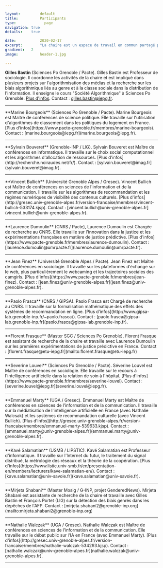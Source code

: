 ```yaml
---

layout:			default
title:  		Participants
type:			  page
navigation: true
details:    true

date:   		2020-02-17
excerpt: 		"La chaire est un espace de travail en commun partagé par des chercheur•es et enseignant•es-chercheur•es de l'Université Grenoble Alpes principalement. Elle accueille aussi des chercheur•es post-doctorant•es et des doctorant•es sur des projets de recherche portés par ses membres ainsi que des étudiant•es de Master contribuant à ces projets."
gradient: 	2
image: 			header-1.jpg

---
```


**Gilles Bastin** (Sciences Po Grenoble / Pacte). Gilles Bastin est Professeur de sociologie. Il coordonne les activités de la chaire et est impliqué dans plusieurs projets sur l'algorithmisation des médias et la recherche sur les biais algorithmique liés au genre et à la classe sociale dans la distribution de l'information. Il enseigne le cours "Société Algorithmique" à Sciences Po Grenoble. [Plus d'infos](gillesbastin.github.io/). Contact : [gilles.bastin@iepg.fr](mailto:gilles.bastin@iepg.fr).
<hr>
**Marine Bourgeois** (Sciences Po Grenoble / Pacte). Marine Bourgeois est Maître de conférences de science politique. Elle travaille sur l'utilisation d'algorithmes de classement dans les politiques du logement en France. [Plus d'infos](https://www.pacte-grenoble.fr/membres/marine-bourgeois). Contact : [marine.bourgeois@iepg.fr](marine.bourgeois@iepg.fr).
<hr>
**Sylvain Bouveret** (Grenoble-INP / LIG). Sylvain Bouveret est Maître de conférences en informatique. Il travaille sur le choix social computationnel et les algorithmes d'allocation de ressources. [Plus d'infos](http://recherche.noiraudes.net/fr/). Contact : [sylvain.bouveret@imag.fr](sylvain.bouveret@imag.fr).
<hr>
**Vincent Bullich** (Université Grenoble Alpes / Gresec). Vincent Bullich est Maître de conférences en sciences de l'information et de la communication. Il travaille sur les algorithmes de recommandation et les régimes numériques de visibilité des contenus culturels. [Plus d'infos](http://gresec.univ-grenoble-alpes.fr/version-francaise/membres/vincent-bullich-533174.kjsp). Contact : [vincent.bullich@univ-grenoble-alpes.fr](vincent.bullich@univ-grenoble-alpes.fr).
<hr>
**Laurence Dumoulin** (CNRS / Pacte), Laurence Dumoulin est Chargée de recherche au CNRS. Elle travaille sur l'innovation dans la justice et les expérimentations françaises en matière de justice prédictive. [Plus d'infos](https://www.pacte-grenoble.fr/membres/laurence-dumoulin). Contact : [laurence.dumoulin@umrpacte.fr](laurence.dumoulin@umrpacte.fr).
<hr>
**Jean Finez** (Université Grenoble Alpes / Pacte). Jean Finez est Maître de conférences en sociologie. Il travaille sur les plateformes d'échange sur le web, plus particulièrement le webcaming et les trajectoires sociales des camgirls. [Plus d'infos](https://www.pacte-grenoble.fr/membres/jean-finez). Contact : [jean.finez@univ-grenoble-alpes.fr](jean.finez@univ-grenoble-alpes.fr).
<hr>
**Paolo Frasca** (CNRS / GIPSA). Paolo Frasca est Chargé de recherche au CNRS. Il travaille sur la formalisation mathématique des effets des systèmes de recommandation en ligne. [Plus d'infos](http://www.gipsa-lab.grenoble-inp.fr/~paolo.frasca/). Contact : [paolo.frasca@gipsa-lab.grenoble-inp.fr](paolo.frasca@gipsa-lab.grenoble-inp.fr).
<hr>
**Florent Frasque** (Master SGC / Sciences Po Grenoble). Florent Frasque est assistant de recherche de la chaire et travaille avec Laurence Dumoulin sur les premières expérimentations de justice prédictive en France. Contact : [florent.frasque@etu-iepg.fr](mailto:florent.frasque@etu-iepg.fr)
<hr>
**Severine Louvel** (Sciences Po Grenoble / Pacte). Séverine Louvel est Maître de conférences en sociologie. Elle travaille sur le recours à l'intelligence artificielle dans la relation de soin à l'hôpital. [Plus d'infos](https://www.pacte-grenoble.fr/membres/severine-louvel). Contact : [severine.louvel@iepg.fr](severine.louvel@iepg.fr).
<hr>
**Emmanuel Marty** (UGA / Gresec). Emmanuel Marty est Maître de conférences en sciences de l'information et de la communication. Il travaille sur la médiatisation de l'intelligence artificielle en France (avec Nathalie Walcsak) et les systèmes de recommandation culturelle (avec Vincent Bullich). [Plus d'infos](http://gresec.univ-grenoble-alpes.fr/version-francaise/membres/emmanuel-marty-539633.kjsp). Contact :[emmanuel.marty@univ-grenoble-alpes.fr](emmanuel.marty@univ-grenoble-alpes.fr).
<hr>
**Kavé Salamatian** (USMB / LIPSTIC). Kavé Salamatian est Professeur d'informatique. Il travaille sur l'Internet du futur, le traitement du signal distribué, la métrologie des réseaux et la théorie de la coopération. [Plus d'infos](https://www.listic.univ-smb.fr/en/presentation-en/members/lecturers/kave-salamatian-en/). Contact : [kave.salamatian@univ-savoie.fr](kave.salamatian@univ-savoie.fr).
<hr>
**Mirjeta Shabani** (Master Mosig / G-INP, projet GenderedNews). Mirjeta Shabani est assistante de recherche de la chaire et travaille avec Gilles Bastin et François Portet (LIG) sur la détection des biais genrés dans les dépêches de l'AFP. Contact : [mirjeta.shabani2@grenoble-inp.org](mailto:mirjeta.shabani2@grenoble-inp.org)
<hr>
**Nathalie Walczak** (UGA / Gresec). Nathalie Walczak est Maître de conférences en sciences de l'information et de la communication. Elle travaille sur le débat public sur l'IA en France (avec Emmanuel Marty). [Plus d'infos](http://gresec.univ-grenoble-alpes.fr/version-francaise/membres/nathalie-walczak-534293.kjsp). Contact : [nathalie.walczak@univ-grenoble-alpes.fr](nathalie.walczak@univ-grenoble-alpes.fr).
<hr>
